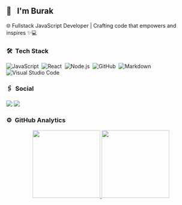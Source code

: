 ## 👋 &nbsp; I'm Burak

🌐 Fullstack JavaScript Developer | Crafting code that empowers and inspires ✨💻

### 🛠 &nbsp;Tech Stack


![JavaScript](https://img.shields.io/badge/-JavaScript-333333?style=flat&logo=javascript)&nbsp;
![React](https://img.shields.io/badge/-React-333333?style=flat&logo=react)&nbsp;
![Node.js](https://img.shields.io/badge/-Node.js-333333?style=flat&logo=node.js)&nbsp;
![GitHub](https://img.shields.io/badge/-GitHub-333333?style=flat&logo=github)&nbsp;
![Markdown](https://img.shields.io/badge/-Markdown-333333?style=flat&logo=markdown)\
![Visual Studio Code](https://img.shields.io/badge/-Visual%20Studio%20Code-333333?style=flat&logo=visual-studio-code&logoColor=007ACC)&nbsp;




### 🖇 &nbsp;Social

[<img src="https://img.shields.io/badge/Instagram-E4405F?style=for-the-badge&logo=instagram&logoColor=white">](https://www.instagram.com/brk.bsbg/)
[<img src="https://img.shields.io/badge/LinkedIn-0077B5?style=for-the-badge&logo=linkedin&logoColor=white">](https://www.linkedin.com/in/burakbasbug/)






### ⚙️ &nbsp;GitHub Analytics

<p align="center">
<a href="https://github.com/burakbasbug">
  <img height="180em" src="https://github-readme-stats-eight-theta.vercel.app/api?username=burakbasbug&show_icons=true&theme=vue-dark&include_all_commits=true&count_private=true" />
  <img height="180em" src="https://github-readme-stats-eight-theta.vercel.app/api/top-langs/?username=burakbasbug&layout=compact&exclude_lang=java+r&theme=vue-dark" />
</a>
</p>
